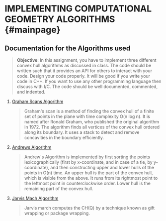 IMPLEMENTING COMPUTATIONAL GEOMETRY ALGORITHMS           {#mainpage}
====================================

Documentation for the Algorithms used
------------------------

> **Objective**: In this assignment, you have to implement three different convex hull algorithms as discussed in
> class. The code should be written such that it provides an API for others to interact with your code.
> Design your code properly. It will be good if you write your code in C++. If you want to use any other
> programming language then discuss with I/C. The code should be well documented, commented, and
> indented.


1. [Graham Scans Algorithm](https://en.wikipedia.org/wiki/Graham_scan)
   > Graham's scan is a method of finding the convex hull of a finite set of points in the plane 
   > with time complexity O(n log n). It is named after Ronald Graham, who published the original algorithm in 1972. 
   > The algorithm finds all vertices of the convex hull ordered along its boundary. 
   > It uses a stack to detect and remove concavities in the boundary efficiently.


2. [Andrews Algorithm](http://www.codecodex.com/wiki/Andrew's_Monotone_Chain_Algorithm)  
   > Andrew's Algorithm is implemented by first sorting the points lexicographically (first by x-coordinate, and in case of a tie, 
   > by y-coordinate), and then constructing upper and lower hulls of the points in O(n) time.
   > An upper hull is the part of the convex hull, which is visible from the above. It runs from its rightmost 
   > point to the leftmost point in counterclockwise order. Lower hull is the remaining part of the convex hull.


3. [Jarvis Mach Algorithm](http://www.personal.kent.edu/~rmuhamma/Compgeometry/MyCG/ConvexHull/jarvisMarch.htm)
   > Jarvis march computes the CH(Q) by a technique known as gift wrapping or package wrapping.
   
